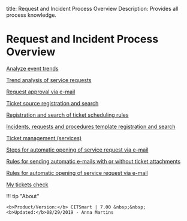 title: Request and Incident Process Overview
Description: Provides all process knowledge. 
# Request and Incident Process Overview

[Analyze event trends](/en-us/citsmart-platform-8/processes/tickets/use/analyze-event-trends.html)

[Trend analysis of service requests](/en-us/citsmart-platform-7/processes/tickets/service-request-trends.html)

[Request approval via e-mail](/en-us/citsmart-platform-7/processes/tickets/approve-request.html)

[Ticket source registration and search](/en-us/citsmart-platform-7/processes/tickets/register-ticket-source.html)

[Registration and search of ticket scheduling rules](/en-us/citsmart-platform-7/processes/tickets/escalation-rule.html)

[Incidents, requests and procedures template registration and search](/en-us/citsmart-platform-7/processes/tickets/template-incident.html)

[Ticket management (services)](/en-us/citsmart-platform-7/processes/tickets/ticket-management.html)

[Steps for automatic opening of service request via e-mail](/en-us/citsmart-platform-7/processes/tickets/open-ticket-email.html)

[Rules for sending automatic e-mails with or without ticket attachments](/en-us/citsmart-platform-7/processes/tickets/rules-emails.html)

[Rules for automatic opening of service request via e-mail](/en-us/citsmart-platform-7/processes/tickets/rules-open-ticket.html)

[My tickets check](/en-us/citsmart-platform-7/processes/tickets/verify-my-tickets.html)

!!! tip "About"

    <b>Product/Version:</b> CITSmart | 7.00 &nbsp;&nbsp;
    <b>Updated:</b>08/29/2019 - Anna Martins
